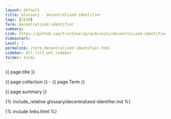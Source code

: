 ```yaml
---
layout: default
title: Glossary - decentralized-identifier
tags: [CESR]
Term: decentralized-identifier
summary: 
Link: https://github.com/trustoverip/acdc/wiki/decentralized-identifier
Videostart: 
Level: 1
permalink: /term_decentralized-identifier.html
sidebar: all_lvl3_wot_sidebar
folder: terms
---
```


{{ page.title }}

{{ page.collection }} - {{ page.Term }}

   {{ page.summary }}

{% include_relative glossary/decentralized-identifier.md %}

 {% include links.html %} 
